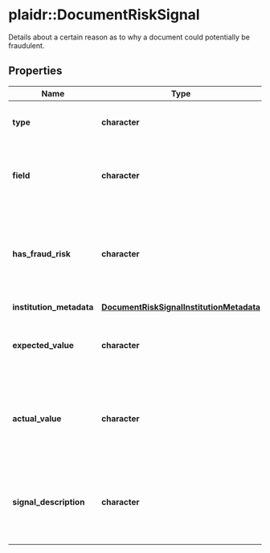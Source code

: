 # plaidr::DocumentRiskSignal

Details about a certain reason as to why a document could potentially be fraudulent.

## Properties
Name | Type | Description | Notes
------------ | ------------- | ------------- | -------------
**type** | **character** | The result from the risk signal check. | 
**field** | **character** | The field which the risk signal was computed for | 
**has_fraud_risk** | **character** | A flag used to quickly identify if the signal indicates that this field is authentic or fraudulent | 
**institution_metadata** | [**DocumentRiskSignalInstitutionMetadata**](DocumentRiskSignalInstitutionMetadata.md) |  | 
**expected_value** | **character** | The expected value of the field, as seen on the document | 
**actual_value** | **character** | The derived value obtained in the risk signal calculation process for this field | 
**signal_description** | **character** | A human-readable explanation providing more detail into the particular risk signal | 


